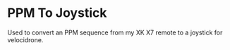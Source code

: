 # PPM To Joystick

Used to convert an PPM sequence from my XK X7 remote to a joystick for velocidrone.